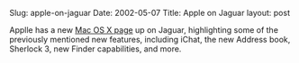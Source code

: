 Slug: apple-on-jaguar
Date: 2002-05-07
Title: Apple on Jaguar
layout: post

Applle has a new <a href="http://www.apple.com/macosx/newversion/">Mac OS X page</a> up on Jaguar, highlighting some of the previously mentioned new features, including iChat, the new Address book, Sherlock 3, new Finder capabilities, and more.
